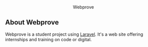 <p align="center">Webprove</p>

## About Webprove

Webprove is a student project using [Laravel](https://laravel.com/). It's a web site offering internships and
training on code or digital.

